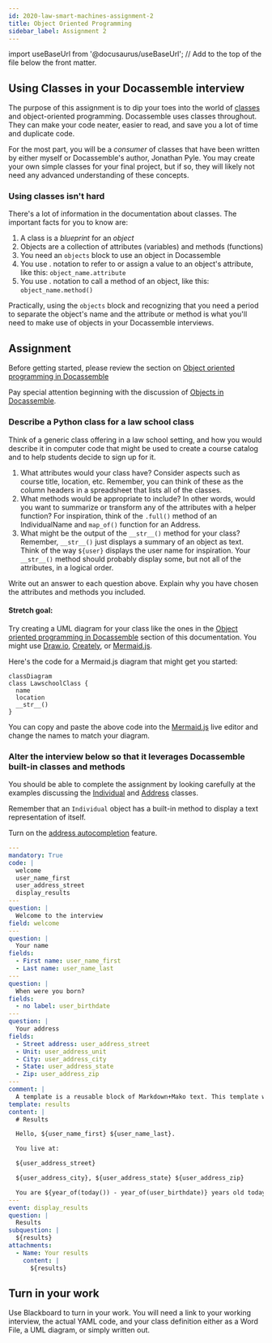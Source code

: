 ```yaml
---
id: 2020-law-smart-machines-assignment-2
title: Object Oriented Programming
sidebar_label: Assignment 2
---
```


import useBaseUrl from '@docusaurus/useBaseUrl'; // Add to the top of the file below the front matter.

## Using Classes in your Docassemble interview

The purpose of this assignment is to dip your toes into the world of [classes](practical-guide-docassemble/object-oriented-programming.md) and object-oriented programming. Docassemble uses classes throughout. They can make your code neater, easier to read, and save you a lot of time and duplicate code.

For the most part, you will be a _consumer_ of classes that have been written by either myself or Docassemble's author, Jonathan Pyle. You may create your own simple classes for your final project, but if so, they will likely not need any advanced understanding of these concepts.

### Using classes isn't hard

There's a lot of information in the documentation about classes. The important facts for you to know are:

1. A class is a _blueprint_ for an _object_
1. Objects are a collection of attributes (variables) and methods (functions)
1. You need an `objects` block to use an object in Docassemble
1. You use . notation to refer to or assign a value to an object's attribute, like this: `object_name.attribute`
1. You use . notation to call a method of an object, like this: `object_name.method()`

Practically, using the `objects` block and recognizing that you need a period to separate the object's name and the attribute or method is what you'll need to make use of objects in your Docassemble interviews.

## Assignment

Before getting started, please review the section on [Object oriented programming in Docassemble](practical-guide-docassemble/object-oriented-programming.md)

Pay special attention beginning with the discussion of [Objects in Docassemble](practical-guide-docassemble/object-oriented-programming.md#using-an-object-inside-docassemble). 

### Describe a Python class for a law school class

Think of a generic class offering in a law school setting, and how you would describe it in computer code that might be used
to create a course catalog and to help students decide to sign up for it.

1. What attributes would your class have? Consider aspects such as course title, location, etc. Remember, you can think of these as the column headers in a spreadsheet that lists all of the classes.
1. What methods would be appropriate to include? In other words, would you want to summarize or transform any of the attributes with a helper function? For inspiration, think of the `.full()` method of an IndividualName and `map_of()` function for an Address.
1. What might be the output of the `__str__()` method for your class? Remember, `__str__()` just displays a summary of an object as text. Think of the way `${user}` displays the user name for inspiration. Your `__str__()` method should probably display some, but not all of the attributes, in a logical order.

Write out an answer to each question above. Explain why you have chosen the attributes and methods you included.

#### Stretch goal:

Try creating a UML diagram for your class like the ones in the [Object oriented programming in Docassemble](practical-guide-docassemble/object-oriented-programming.md) section of this documentation. You might use [Draw.io](https://www.draw.io/), [Creately](https://creately.com/), or [Mermaid.js](https://mermaid-js.github.io/mermaid-live-editor/).

Here's the code for a Mermaid.js diagram that might get you started:

```
classDiagram
class LawschoolClass {
  name
  location
  __str__()
}
```

You can copy and paste the above code into the [Mermaid.js](https://mermaid-js.github.io/mermaid-live-editor/) live editor and change the names to match your diagram.

### Alter the interview below so that it leverages Docassemble built-in classes and methods

You should be able to complete the assignment by looking carefully at the examples discussing the [Individual](practical-guide-docassemble/object-oriented-programming.md#the-individual-class) and [Address](practical-guide-docassemble/object-oriented-programming.md#address) classes. 

Remember that an `Individual` object has a built-in method to display a text representation of itself.

Turn on the [address autocompletion](https://docassemble.org/docs/fields.html#address%20autocomplete) feature.

```yaml
---
mandatory: True
code: |
  welcome
  user_name_first
  user_address_street
  display_results
---
question: |
  Welcome to the interview
field: welcome
---
question: |
  Your name
fields:
  - First name: user_name_first
  - Last name: user_name_last
---
question: |
  When were you born?
fields:
  - no label: user_birthdate
---
question: |
  Your address
fields:
  - Street address: user_address_street
  - Unit: user_address_unit
  - City: user_address_city
  - State: user_address_state
  - Zip: user_address_zip
---
comment: |
  A template is a reusable block of Markdown+Mako text. This template will be used in both a question and a document you can download.
template: results
content: |
  # Results

  Hello, ${user_name_first} ${user_name_last}.

  You live at:

  ${user_address_street}

  ${user_address_city}, ${user_address_state} ${user_address_zip}

  You are ${year_of(today()) - year_of(user_birthdate)} years old today.
---
event: display_results
question: |
  Results
subquestion: |
  ${results}
attachments:
  - Name: Your results
    content: |
      ${results}
```

## Turn in your work

Use Blackboard to turn in your work. You will need a link to your working interview, the actual YAML code, and your class definition either as a Word File, a UML diagram, or simply written out.